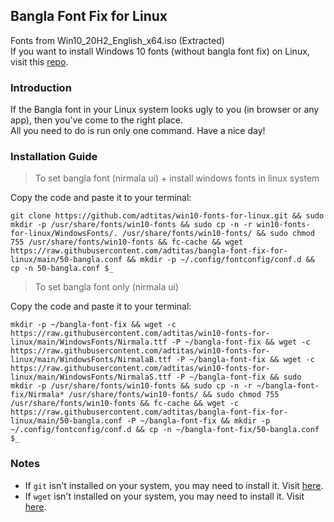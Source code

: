## Bangla Font Fix for Linux
Fonts from Win10_20H2_English_x64.iso (Extracted)<br>
If you want to install Windows 10 fonts (without bangla font fix) on Linux, visit this [repo](https://github.com/adtitas/win10-fonts-for-linux).

### Introduction
If the Bangla font in your Linux system looks ugly to you (in browser or any app), then you've come to the right place.<br>
All you need to do is run only one command. Have a nice day!

### Installation Guide

> To set bangla font (nirmala  ui) + install windows fonts in linux system<br>

Copy the code and paste it to your terminal:
```console
git clone https://github.com/adtitas/win10-fonts-for-linux.git && sudo mkdir -p /usr/share/fonts/win10-fonts && sudo cp -n -r win10-fonts-for-linux/WindowsFonts/. /usr/share/fonts/win10-fonts/ && sudo chmod 755 /usr/share/fonts/win10-fonts && fc-cache && wget https://raw.githubusercontent.com/adtitas/bangla-font-fix-for-linux/main/50-bangla.conf && mkdir -p ~/.config/fontconfig/conf.d && cp -n 50-bangla.conf $_
```

> To set bangla font only (nirmala  ui)<br>

Copy the code and paste it to your terminal:
```console
mkdir -p ~/bangla-font-fix && wget -c https://raw.githubusercontent.com/adtitas/win10-fonts-for-linux/main/WindowsFonts/Nirmala.ttf -P ~/bangla-font-fix && wget -c https://raw.githubusercontent.com/adtitas/win10-fonts-for-linux/main/WindowsFonts/NirmalaB.ttf -P ~/bangla-font-fix && wget -c https://raw.githubusercontent.com/adtitas/win10-fonts-for-linux/main/WindowsFonts/NirmalaS.ttf -P ~/bangla-font-fix && sudo mkdir -p /usr/share/fonts/win10-fonts && sudo cp -n -r ~/bangla-font-fix/Nirmala* /usr/share/fonts/win10-fonts/ && sudo chmod 755 /usr/share/fonts/win10-fonts && fc-cache && wget -c https://raw.githubusercontent.com/adtitas/bangla-font-fix-for-linux/main/50-bangla.conf -P ~/bangla-font-fix && mkdir -p ~/.config/fontconfig/conf.d && cp -n ~/bangla-font-fix/50-bangla.conf $_
```
### Notes
* If `git` isn't installed on your system, you may need to install it. Visit [here](https://git-scm.com/download/linux).
* If `wget` isn't installed on your system, you may need to install it. Visit [here](https://www.tecmint.com/install-wget-in-linux).

